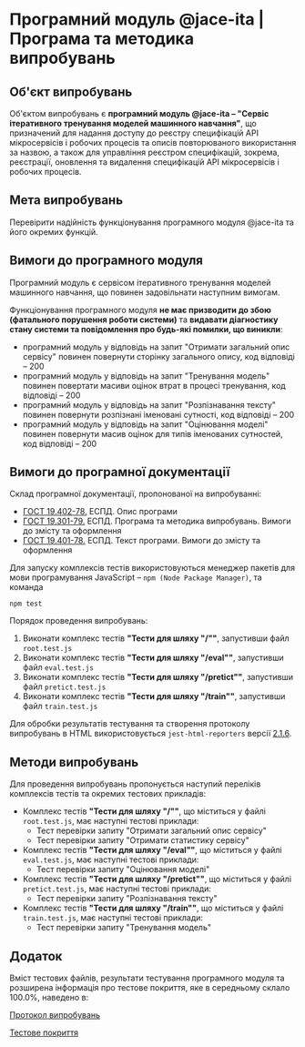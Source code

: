 # Програмний модуль @jace-ita | Програма та методика випробувань

## Об'єкт випробувань

Об'єктом випробувань є **програмний модуль @jace-ita – "Сервіс ітеративного тренування моделей машинного навчання"**, що призначений для надання доступу до реєстру специфікацій API мікросервісів і робочих процесів та описів повторюваного використання за назвою, а також для управління реєстром специфікацій, зокрема, реєстрації, оновлення та видалення специфікацій API мікросервісів і робочих процесів.

## Мета випробувань

Перевірити надійність функціонування програмного модуля @jace-ita та його окремих функцій. 

## Вимоги до програмного модуля

Програмний модуль є сервісом ітеративного тренування моделей машинного навчання, що повинен задовільнати наступним вимогам. 

Функціонування програмного модуля **не має призводити до збою (фатального порушення роботи системи)** та **видавати діагностику стану системи та повідомлення про будь-які помилки, що виникли**:
- програмний модуль у відповідь на запит "Отримати загальний опис сервісу" повинен повернути сторінку загального опису, код відповіді – 200
- програмний модуль у відповідь на запит "Тренування модель" повинен повертати масиви оцінок втрат в процесі тренування, код відповіді – 200
- програмний модуль у відповідь на запит "Розпізнавання тексту" повинен повернути розпізнані іменовані сутності, код відповіді – 200
- програмний модуль у відповідь на запит "Оцінювання моделі" повинен повернути масив оцінок для типів іменованих сутностей, код відповіді – 200
## Вимоги до програмної документації

Склад програмної документації, пропонованої на випробуванні:
- [ГОСТ 19.402-78.](https://docs.cntd.ru/document/1200007652) ЕСПД. Опис програми
- [ГОСТ 19.301-79.](https://docs.cntd.ru/document/1200007650) ЕСПД. Програма та методика випробувань. Вимоги до змісту та оформлення
- [ГОСТ 19.401-78.](https://docs.cntd.ru/document/1200007651) ЕСПД. Текст програми. Вимоги до змісту та оформлення

Для запуску комплексів тестів використовуються менеджер пакетів для мови програмування JavaScript – `npm (Node Package Manager)`, та команда

```shell
npm test
```

Порядок проведення випробувань:
1. Виконати комплекс тестів **"Тести для шляху "/""**, запустивши файл `root.test.js`
2. Виконати комплекс тестів **"Тести для шляху "/eval""**, запустивши файл `eval.test.js`
3. Виконати комплекс тестів **"Тести для шляху "/pretict""**, запустивши файл `pretict.test.js`
4. Виконати комплекс тестів **"Тести для шляху "/train""**, запустивши файл `train.test.js`

Для обробки результатів тестування та створення протоколу випробувань в HTML використовується `jest-html-reporters` версії [2.1.6](https://www.npmjs.com/package/jest-html-reporters/v/2.1.6).

## Методи випробувань

Для проведення випробувань пропонується наступий переліків комплексів тестів та окремих тестових прикладів:
- Комплекс тестів **"Тести для шляху "/""**, що міститься у файлі `root.test.js`, має наступні тестові приклади:
	- Тест перевірки запиту "Отримати загальний опис сервісу"
	- Тест перевірки запиту "Отримати статистику сервісу"
- Комплекс тестів **"Тести для шляху "/eval""**, що міститься у файлі `eval.test.js`, має наступні тестові приклади:
	- Тест перевірки запиту "Оцінювання моделі"
- Комплекс тестів **"Тести для шляху "/pretict""**, що міститься у файлі `pretict.test.js`, має наступні тестові приклади:
	- Тест перевірки запиту "Розпізнавання тексту"
- Комплекс тестів **"Тести для шляху "/train""**, що міститься у файлі `train.test.js`, має наступні тестові приклади:
	- Тест перевірки запиту "Тренування модель"


## Додаток

Вміст тестових файлів, результати тестування програмного модуля та розширена інформація про тестове покриття, яке в середньому склало 100.0%, наведено в:

<a href="../testReport/test-report.html" target="blank">Протокол випробувань</a>

<a href="../coverage/lcov-report/index.html" target="blank">Тестове покриття</a>